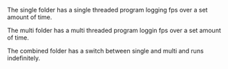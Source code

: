 The single folder has a single threaded program logging fps over a set amount of time.

The multi folder has a multi threaded program loggin fps over a set amount of time.

The combined folder has a switch between single and multi and runs indefinitely.
